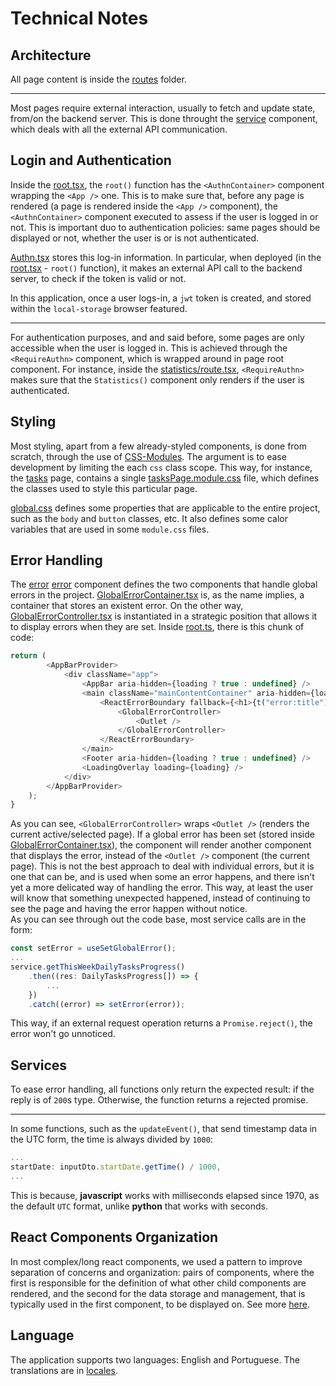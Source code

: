 # Technical Notes

## Architecture

All page content is inside the [routes](app/routes) folder.

---

Most pages require external interaction, usually to fetch and update state, from/on the backend server. This is done throught the [service](app/service/service.ts) component, which deals with all the external API communication.

## Login and Authentication

Inside the [root.tsx](app/root.tsx), the `root()` function has the `<AuthnContainer>` component wrapping the `<App />` one. This is to make sure that, before any page is rendered (a page is rendered inside the `<App />` component), the `<AuthnContainer>` component executed to assess if the user is logged in or not. This is important duo to authentication policies: same pages should be displayed or not, whether the user is or is not authenticated.

[Authn.tsx](app/components/auth/Authn.tsx) stores this log-in information. In particular, when deployed (in the [root.tsx](app/root.tsx) - `root()` function), it makes an external API call to the backend server, to check if the token is valid or not.

In this application, once a user logs-in, a `jwt` token is created, and stored within the `local-storage` browser featured.

---

For authentication purposes, and and said before, some pages are only accessible when the user is logged in. This is achieved through the `<RequireAuthn>` component, which is wrapped around in page root component. For instance, inside the [statistics/route.tsx](app/routes/statistics/route.tsx), `<RequireAuthn>` makes sure that the `Statistics()` component only renders if the user is authenticated.

## Styling

Most styling, apart from a few already-styled components, is done from scratch, through the use of [CSS-Modules](https://github.com/css-modules/css-modules). The argument is to ease development by limiting the each `css` class scope. This way, for instance, the [tasks](app/routes/tasks) page, contains a single [tasksPage.module.css](app/routes/tasks/tasksPage.module.css) file, which defines the classes used to style this particular page.

[global.css](app/global.css) defines some properties that are applicable to the entire project, such as the `body` and `button` classes, etc. It also defines some calor variables that are used in some `module.css` files.

## Error Handling

The [error](app/components/error/GlobalErrorContainer.tsx) [error](app/components/error) component defines the two components that handle global errors in the project. [GlobalErrorContainer.tsx](app/components/error/GlobalErrorContainer.tsx) is, as the name implies, a container that stores an existent error. On the other way, [GlobalErrorController.tsx](app/components/error/GlobalErrorController.tsx) is instantiated in a strategic position that allows it to display errors when they are set. Inside [root.ts](app/root.tsx), there is this chunk of code:

```javascript
return (
        <AppBarProvider>
            <div className="app">
                <AppBar aria-hidden={loading ? true : undefined} />
                <main className="mainContentContainer" aria-hidden={loading}>
                    <ReactErrorBoundary fallback={<h1>{t("error:title")}</h1>}>
                        <GlobalErrorController>
                            <Outlet />
                        </GlobalErrorController>
                    </ReactErrorBoundary>
                </main>
                <Footer aria-hidden={loading ? true : undefined} />
                <LoadingOverlay loading={loading} />
            </div>
        </AppBarProvider>
    );
}
```

As you can see, `<GlobalErrorController>` wraps `<Outlet />` (renders the current active/selected page). If a global error has been set (stored inside [GlobalErrorContainer.tsx](app/components/error/GlobalErrorContainer.tsx)), the component will render another component that displays the error, instead of the `<Outlet />` component (the current page). This is not the best approach to deal with individual errors, but it is one that can be, and is used when some an error happens, and there isn't yet a more delicated way of handling the error. This way, at least the user will know that something unexpected happened, instead of continuing to see the page and having the error happen without notice.\
As you can see through out the code base, most service calls are in the form:

```javascript
const setError = useSetGlobalError();
...
service.getThisWeekDailyTasksProgress()
    .then((res: DailyTasksProgress[]) => {
        ...
    })
    .catch((error) => setError(error));
```

This way, if an external request operation returns a `Promise.reject()`, the error won't go unnoticed.

## Services

To ease error handling, all functions only return the expected result: if the reply is of `200`s type. Otherwise, the function returns a rejected promise.

---

In some functions, such as the `updateEvent()`, that send timestamp data in the UTC form, the time is always divided by `1000`:

```javascript
...
startDate: inputDto.startDate.getTime() / 1000,
...
```

This is because, **javascript** works with milliseconds elapsed since 1970, as the default `UTC` format, unlike **python** that works with seconds.

## React Components Organization

In most complex/long react components, we used a pattern to improve separation of concerns and organization: pairs of components, where the first is responsible for the definition of what other child components are rendered, and the second for the data storage and management, that is typically used in the first component, to be displayed on. See more [here](https://legacy.reactjs.org/docs/hooks-overview.html).

## Language

The application supports two languages: English and Portuguese. The translations are in [locales](public/locales).